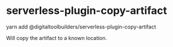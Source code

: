 # serverless-plugin-copy-artifact

yarn add @digitaltoolbuilders/serverless-plugin-copy-artifact

Will copy the artifact to a known location.
